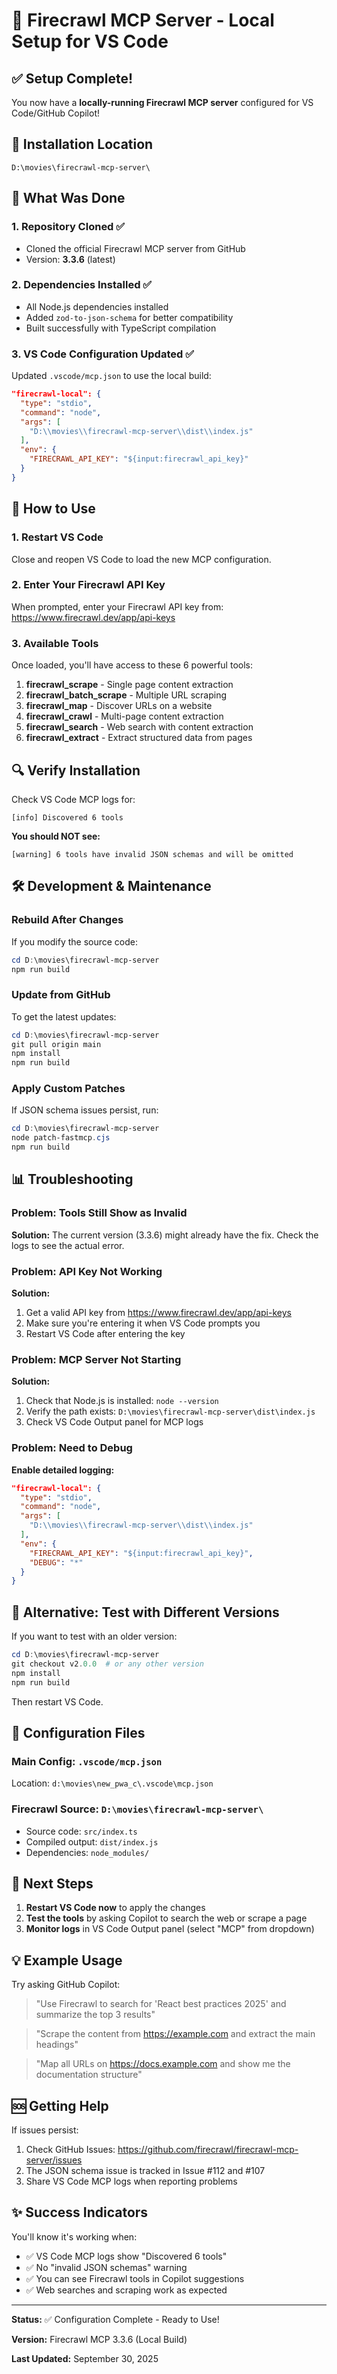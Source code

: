 # 🎉 Firecrawl MCP Server - Local Setup for VS Code

## ✅ Setup Complete!

You now have a **locally-running Firecrawl MCP server** configured for VS Code/GitHub Copilot!

## 📁 Installation Location
```
D:\movies\firecrawl-mcp-server\
```

## 🔧 What Was Done

### 1. Repository Cloned ✅
- Cloned the official Firecrawl MCP server from GitHub
- Version: **3.3.6** (latest)

### 2. Dependencies Installed ✅
- All Node.js dependencies installed
- Added `zod-to-json-schema` for better compatibility
- Built successfully with TypeScript compilation

### 3. VS Code Configuration Updated ✅
Updated `.vscode/mcp.json` to use the local build:

```json
"firecrawl-local": {
  "type": "stdio",
  "command": "node",
  "args": [
    "D:\\movies\\firecrawl-mcp-server\\dist\\index.js"
  ],
  "env": {
    "FIRECRAWL_API_KEY": "${input:firecrawl_api_key}"
  }
}
```

## 🚀 How to Use

### 1. Restart VS Code
Close and reopen VS Code to load the new MCP configuration.

### 2. Enter Your Firecrawl API Key
When prompted, enter your Firecrawl API key from:
https://www.firecrawl.dev/app/api-keys

### 3. Available Tools
Once loaded, you'll have access to these 6 powerful tools:

1. **firecrawl_scrape** - Single page content extraction
2. **firecrawl_batch_scrape** - Multiple URL scraping
3. **firecrawl_map** - Discover URLs on a website
4. **firecrawl_crawl** - Multi-page content extraction
5. **firecrawl_search** - Web search with content extraction
6. **firecrawl_extract** - Extract structured data from pages

## 🔍 Verify Installation

Check VS Code MCP logs for:
```
[info] Discovered 6 tools
```

**You should NOT see:**
```
[warning] 6 tools have invalid JSON schemas and will be omitted
```

## 🛠️ Development & Maintenance

### Rebuild After Changes
If you modify the source code:
```powershell
cd D:\movies\firecrawl-mcp-server
npm run build
```

### Update from GitHub
To get the latest updates:
```powershell
cd D:\movies\firecrawl-mcp-server
git pull origin main
npm install
npm run build
```

### Apply Custom Patches
If JSON schema issues persist, run:
```powershell
cd D:\movies\firecrawl-mcp-server
node patch-fastmcp.cjs
npm run build
```

## 📊 Troubleshooting

### Problem: Tools Still Show as Invalid
**Solution:** The current version (3.3.6) might already have the fix. Check the logs to see the actual error.

### Problem: API Key Not Working
**Solution:** 
1. Get a valid API key from https://www.firecrawl.dev/app/api-keys
2. Make sure you're entering it when VS Code prompts you
3. Restart VS Code after entering the key

### Problem: MCP Server Not Starting
**Solution:**
1. Check that Node.js is installed: `node --version`
2. Verify the path exists: `D:\movies\firecrawl-mcp-server\dist\index.js`
3. Check VS Code Output panel for MCP logs

### Problem: Need to Debug
**Enable detailed logging:**
```json
"firecrawl-local": {
  "type": "stdio",
  "command": "node",
  "args": [
    "D:\\movies\\firecrawl-mcp-server\\dist\\index.js"
  ],
  "env": {
    "FIRECRAWL_API_KEY": "${input:firecrawl_api_key}",
    "DEBUG": "*"
  }
}
```

## 🔄 Alternative: Test with Different Versions

If you want to test with an older version:

```powershell
cd D:\movies\firecrawl-mcp-server
git checkout v2.0.0  # or any other version
npm install
npm run build
```

Then restart VS Code.

## 📝 Configuration Files

### Main Config: `.vscode/mcp.json`
Location: `d:\movies\new_pwa_c\.vscode\mcp.json`

### Firecrawl Source: `D:\movies\firecrawl-mcp-server\`
- Source code: `src/index.ts`
- Compiled output: `dist/index.js`
- Dependencies: `node_modules/`

## 🎯 Next Steps

1. **Restart VS Code now** to apply the changes
2. **Test the tools** by asking Copilot to search the web or scrape a page
3. **Monitor logs** in VS Code Output panel (select "MCP" from dropdown)

## 💡 Example Usage

Try asking GitHub Copilot:

> "Use Firecrawl to search for 'React best practices 2025' and summarize the top 3 results"

> "Scrape the content from https://example.com and extract the main headings"

> "Map all URLs on https://docs.example.com and show me the documentation structure"

## 🆘 Getting Help

If issues persist:
1. Check GitHub Issues: https://github.com/firecrawl/firecrawl-mcp-server/issues
2. The JSON schema issue is tracked in Issue #112 and #107
3. Share VS Code MCP logs when reporting problems

## ✨ Success Indicators

You'll know it's working when:
- ✅ VS Code MCP logs show "Discovered 6 tools"
- ✅ No "invalid JSON schemas" warning
- ✅ You can see Firecrawl tools in Copilot suggestions
- ✅ Web searches and scraping work as expected

---

**Status:** ✅ Configuration Complete - Ready to Use!

**Version:** Firecrawl MCP 3.3.6 (Local Build)

**Last Updated:** September 30, 2025
